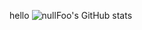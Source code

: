 hello
![nullFoo's GitHub stats](https://github-readme-stats.vercel.app/api?username=nullFoo&show_icons=true&theme=onedark)
